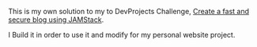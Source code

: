 This is my own solution to my to DevProjects Challenge, [Create a fast and secure blog using JAMStack](https://www.codementor.io/projects/web/create-a-fast-and-secure-blog-using-jamstack-c93coupnxb).

I Build it in order to use it and modify for my personal website project.
